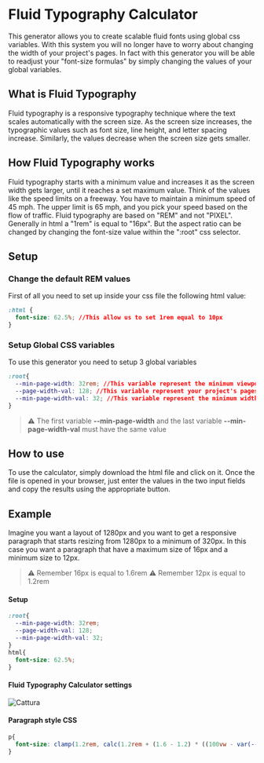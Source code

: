 # Fluid Typography Calculator
This generator allows you to create scalable fluid fonts using global css variables. With this system you will no longer have to worry about changing the width of your project's pages. In fact with this generator you will be able to readjust your "font-size formulas" by simply changing the values ​​of your global variables.

## What is Fluid Typography
Fluid typography is a responsive typography technique where the text scales automatically with the screen size. As the screen size increases, the typographic values such as font size, line height, and letter spacing increase. Similarly, the values decrease when the screen size gets smaller.

## How Fluid Typography works
Fluid typography starts with a minimum value and increases it as the screen width gets larger, until it reaches a set maximum value. Think of the values like the speed limits on a freeway. You have to maintain a minimum speed of 45 mph. The upper limit is 65 mph, and you pick your speed based on the flow of traffic.
Fluid typography are based on "REM" and not "PIXEL". Generally in html a "1rem" is equal to "16px". But the aspect ratio can be changed by changing the font-size value within the ":root" css selector.
 
## Setup
### Change the default REM values
First of all you need to set up inside your css file the following html value:
```css
:html {
  font-size: 62.5%; //This allow us to set 1rem equal to 10px
}
```
### Setup Global CSS variables
To use this generator you need to setup 3 global variables
```css
:root{
  --min-page-width: 32rem; //This variable represent the minimum viewport of your project
  --page-width-val: 128; //This variable represent your project's pages width and the target to start the font-size scaling
  --min-page-width-val: 32; //This variable represent the minimum width and the target to finish the font-size scaling
}
```
> :warning: The first variable **--min-page-width** and the last variable **--min-page-width-val** must have the same value

## How to use
To use the calculator, simply download the html file and click on it. Once the file is opened in your browser, just enter the values ​​in the two input fields and copy the results using the appropriate button.

## Example
Imagine you want a layout of 1280px and you want to get a responsive paragraph that starts resizing from 1280px to a minimum of 320px.
In this case you want a paragraph that have a maximum size of 16px and a minimum size to 12px.
> :warning: Remember 16px is equal to 1.6rem
> :warning: Remember 12px is equal to 1.2rem

#### Setup
```css
:root{
  --min-page-width: 32rem; 
  --page-width-val: 128;
  --min-page-width-val: 32; 
}
html{
  font-size: 62.5%;
}
```
#### Fluid Typography Calculator settings
![Cattura](https://github.com/jacopo-degattis/esc/assets/60223467/169a7814-2d1b-4336-89d3-12cb725c457c)

#### Paragraph style CSS
```css
p{
  font-size: clamp(1.2rem, calc(1.2rem + (1.6 - 1.2) * ((100vw - var(--min-page-width)) / (var(--page-width-val) - var(--min-page-width-val)))), 1.6rem);
}
```
